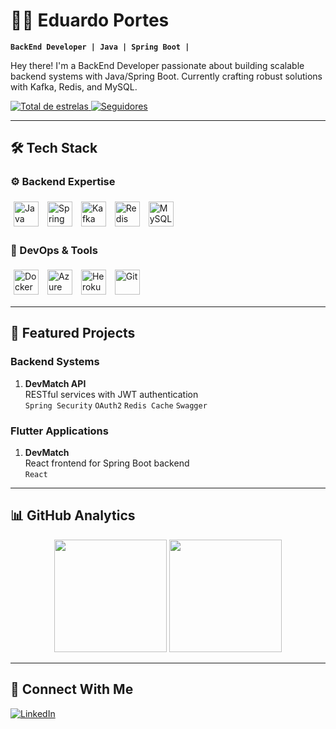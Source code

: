 # 👨‍💻 Eduardo Portes
**`BackEnd Developer | Java | Spring Boot |`**

Hey there! I'm a BackEnd Developer passionate about building scalable backend systems with Java/Spring Boot. Currently crafting robust solutions with Kafka, Redis, and MySQL.

<p align="left">
    <a href="https://github.com/EduardPortes?tab=repositories&sort=stargazers">
        <img alt="Total de estrelas" title="Total de estrelas GitHub" src="https://custom-icon-badges.demolab.com/github/stars/EduardPortes?color=55960c&style=for-the-badge&labelColor=488207&logo=star&label=estrelas"/>
    </a>
    <a href="https://github.com/EduardPortes?tab=followers">
        <img alt="Seguidores" title="Me siga no GitHub" src="https://custom-icon-badges.demolab.com/github/followers/EduardPortes?color=236ad3&labelColor=1155ba&style=for-the-badge&logo=github&label=Seguidores&logoColor=white"/>
    </a>
</p>

---

## 🛠️ Tech Stack

### ⚙️ Backend Expertise
<div>
  <img alt="Java" title="Java" width="40px" style="padding:5px;" src="https://cdn.jsdelivr.net/gh/devicons/devicon/icons/java/java-original.svg"/>
  <img alt="Spring Boot" title="Spring Boot" width="40px" style="padding:5px;" src="https://cdn.jsdelivr.net/gh/devicons/devicon/icons/spring/spring-original.svg"/>
  <img alt="Kafka" title="Apache Kafka" width="40px" style="padding:5px;" src="https://cdn.jsdelivr.net/gh/devicons/devicon/icons/apachekafka/apachekafka-original.svg"/>
  <img alt="Redis" title="Redis" width="40px" style="padding:5px;" src="https://cdn.jsdelivr.net/gh/devicons/devicon/icons/redis/redis-original.svg"/>
  <img alt="MySQL" title="MySQL" width="40px" style="padding:5px;" src="https://cdn.jsdelivr.net/gh/devicons/devicon/icons/mysql/mysql-original.svg"/>
</div>

### 🧰 DevOps & Tools
<div>
  <img alt="Docker" title="Docker" width="40px" style="padding:5px;" src="https://cdn.jsdelivr.net/gh/devicons/devicon/icons/docker/docker-original.svg"/>
  <img alt="Azure" title="Microsoft Azure" width="40px" style="padding:5px;" src="https://cdn.jsdelivr.net/gh/devicons/devicon/icons/azure/azure-original.svg"/>
  <img alt="Heroku" title="Heroku" width="40px" style="padding:5px;" src="https://cdn.jsdelivr.net/gh/devicons/devicon/icons/heroku/heroku-original.svg"/>
  <img alt="Git" title="Git" width="40px" style="padding:5px;" src="https://cdn.jsdelivr.net/gh/devicons/devicon/icons/git/git-original.svg"/>
</div>

---

## 🚀 Featured Projects

### Backend Systems

1. **DevMatch API**  
   RESTful services with JWT authentication  
   `Spring Security` `OAuth2` `Redis Cache` `Swagger`

### Flutter Applications
1. **DevMatch**  
   React frontend for Spring Boot backend  
   `React`

---

## 📊 GitHub Analytics

<div align="center">
  <img height="180em" src="https://github-readme-stats.vercel.app/api?username=EduardPortes&show_icons=true&theme=tokyonight&include_all_commits=true&locale=pt-br"/>
  <img height="180em" src="https://github-readme-stats.vercel.app/api/top-langs/?username=EduardPortes&theme=tokyonight&layout=compact&custom_title=Tecnologias&langs_count=8&exclude_repo=EduardPortes&hide=html,css"/>
</div>

---

## 📱 Connect With Me

[<img alt="LinkedIn" src="https://img.shields.io/badge/LinkedIn-0077B5?style=for-the-badge&logo=linkedin&logoColor=white"/>](https://linkedin.com/in/eduardoportess)
